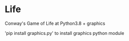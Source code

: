 # Life
Conway's Game of Life at Python3.8 + graphics

'pip install graphics.py' to install graphics python module
